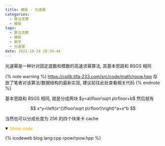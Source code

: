 ```yaml
---
title: 模板 - 光速幂
categories:
  - 算法竞赛
  - 模板
tags:
  - 算法竞赛
  - 模板
  - 数学
  - 光速幂
date: 2021-10-24 20:34:44
---
```


光速幂是一种针对固定底数和模数的高速求幂算法, 其基本思路和 BSGS 相同

{% note warning %}
<https://cplib.tifa-233.com/src/code/math/rpow.hpp> 存放了笔者对该算法/数据结构的最新实现, 建议前往此处查看相关代码
{% endnote %}

<!-- more -->

基本思路和 BSGS 相同, 就是分成两块 $y=a\lfloor\sqrt p\rfloor+b$ 然后就有

$$
x^y=\left(x^{\lfloor\sqrt p\rfloor}\right)^a+x^b
$$

当然也可以分成长度为 256 的四个块来卡 cache

<details open>
<summary><font color='orange'>Show code</font></summary>

{% icodeweb blog lang:cpp rpow/rpow.hpp %}

</details>
